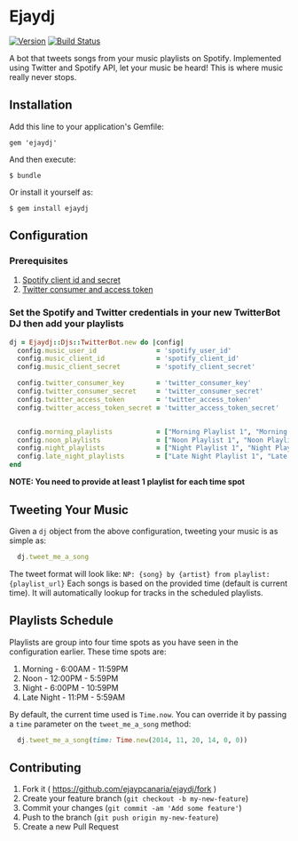 # Ejaydj


[![Version](https://img.shields.io/gem/v/ejaydj.svg?style=flat)](https://rubygems.org/gems/ejaydj)
[![Build Status](https://travis-ci.org/ejaypcanaria/ejaydj.svg)](https://travis-ci.org/ejaypcanaria/ejaydj)

A bot that tweets songs from your music playlists on Spotify. Implemented using Twitter and Spotify API, let your music be heard! This is where music really never stops.

## Installation

Add this line to your application's Gemfile:

    gem 'ejaydj'

And then execute:

    $ bundle

Or install it yourself as:

    $ gem install ejaydj

## Configuration

### Prerequisites
1. [Spotify client id and secret](https://apps.twitter.com/)
2. [Twitter consumer and access token](https://developer.spotify.com/my-applications/#!/)

### Set the Spotify and Twitter credentials in your new TwitterBot DJ then add your playlists

```ruby
dj = Ejaydj::Djs::TwitterBot.new do |config|
  config.music_user_id               = 'spotify_user_id'
  config.music_client_id             = 'spotify_client_id'
  config.music_client_secret         = 'spotify_client_secret'

  config.twitter_consumer_key        = 'twitter_consumer_key'
  config.twitter_consumer_secret     = 'twitter_consumer_secret'
  config.twitter_access_token        = 'twitter_access_token'
  config.twitter_access_token_secret = 'twitter_access_token_secret'


  config.morning_playlists           = ["Morning Playlist 1", "Morning Playlist 2"]
  config.noon_playlists              = ["Noon Playlist 1", "Noon Playlist 2"]
  config.night_playlists             = ["Night Playlist 1", "Night Playlist 2"]
  config.late_night_playlists        = ["Late Night Playlist 1", "Late Night Playlist 2"]
end
```

**NOTE: You need to provide at least 1 playlist for each time spot**

## Tweeting Your Music
Given a `dj` object from the above configuration, tweeting your music is as simple as:
```ruby
  dj.tweet_me_a_song
```

The tweet format will look like:
`NP: {song} by {artist} from playlist: {playlist_url}`
Each songs is based on the provided time (default is current time). It will automatically lookup for tracks in the scheduled playlists.

## Playlists Schedule
Playlists are group into four time spots as you have seen in the configuration earlier. These time spots are:

1. Morning      - 6:00AM   - 11:59PM
2. Noon         - 12:00PM  - 5:59PM
3. Night        - 6:00PM   - 10:59PM
4. Late Night   - 11:PM    - 5:59AM

By default, the current time used is `Time.now`. You can override it by passing a `time` parameter on the `tweet_me_a_song` method:

```ruby
  dj.tweet_me_a_song(time: Time.new(2014, 11, 20, 14, 0, 0))
```


## Contributing

1. Fork it ( https://github.com/ejaypcanaria/ejaydj/fork )
2. Create your feature branch (`git checkout -b my-new-feature`)
3. Commit your changes (`git commit -am 'Add some feature'`)
4. Push to the branch (`git push origin my-new-feature`)
5. Create a new Pull Request
